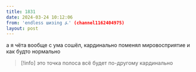 ```yaml
---
title: 1831
date: 2024-03-24 10:12:06
from: 'endless шизing ⍼' (channel1162404975)
layout: post
---
```


а я чёта вообще с ума сошёл, кардинально поменял мировосприятие и как будто нормально
> [!info]
> это точка полоса всё будет по-другому кардинально


